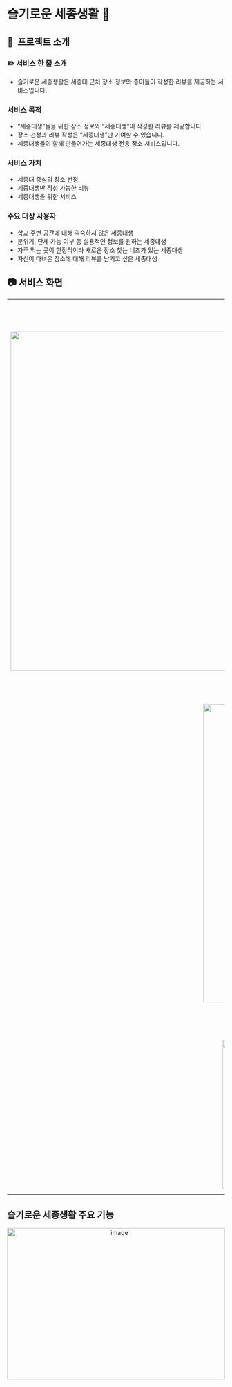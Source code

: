 # 슬기로운 세종생활 🔔

## 📝  프로젝트 소개

### ✏️ 서비스 한 줄 소개
- 슬기로운 세종생활은 세종대 근처 장소 정보와 종이들이 작성한 리뷰를 제공하는 서비스입니다.

### 서비스 목적
- “세종대생”들을 위한 장소 정보와 “세종대생”이 작성한 리뷰를 제공합니다.
- 장소 선정과 리뷰 작성은 “세종대생”만 기여할 수 있습니다.
- 세종대생들이 함께 만들어가는 세종대생 전용 장소 서비스입니다.

### 서비스 가치

- 세종대 중심의 장소 선정
- 세종대생만 작성 가능한 리뷰
- 세종대생을 위한 서비스

### 주요 대상 사용자

- 학교 주변 공간에 대해 익숙하지 않은 세종대생
- 분위기, 단체 가능 여부 등 실용적인 정보를 원하는 세종대생
- 자주 먹는 곳이 한정적이라 새로운 장소 찾는 니즈가 있는 세종대생
- 자신이 다녀온 장소에 대해 리뷰를 남기고 싶은 세종대생


## 📷 서비스 화면

<table style="width: 100%; table-layout: fixed;">
  <tbody>
    <tr>
      <td style="width: 50%; text-align: center;">
        <h3>메인 페이지</h3>
        <img width="1510" height="786" alt="image" src="https://github.com/user-attachments/assets/1510404c-4f5a-46ef-9f11-3cb333f88f33" />
      </td>
      <td style="width: 50%; text-align: center;">
        <h3>탐색 페이지</h3>
       <img width="1510" height="786" alt="image" src="https://github.com/user-attachments/assets/f1fdd26a-daf6-4952-93a7-0a4aad9e5766" />
      </td>
    </tr>
    <tr>
      <td style="width: 50%; text-align: center;">
        <h3>상세 페이지</h3>
        <img width="618" height="691" alt="image" src="https://github.com/user-attachments/assets/b2f14612-5112-4889-943a-10f6f7e96d18" />
      </td>
      <td style="width: 50%; text-align: center;">
        <h3>전체 리뷰 조회 페이지</h3>
       <img width="529" height="552" alt="image" src="https://github.com/user-attachments/assets/390d8e7c-a16b-45b1-a7fa-34fbe44a9f57" />
      </td>
    </tr>
     <tr>
      <td style="width: 50%; text-align: center;">
        <h3>룰렛 페이지</h3>
       <img width="529" height="345" alt="image" src="https://github.com/user-attachments/assets/7c101c49-fe2a-49c3-b4f7-73206e98b3bf" />
      </td>
      <td style="width: 50%; text-align: center;">
        <h3>리뷰 작성 페이지</h3>
      <img width="529" height="363" alt="image" src="https://github.com/user-attachments/assets/92d7f90f-0ba5-46ce-98de-1a57173df638" />
      </td>
    </tr>
  </tbody>
</table>


## 슬기로운 세종생활 주요 기능

<p align="center">
 <img width="100%" height="30%" alt="image" src="https://github.com/user-attachments/assets/e0008b2c-c614-491f-a861-605b35c98d24" />
<img width="100%" height="30%" alt="image" src="https://github.com/user-attachments/assets/0b60be39-43e9-4d1d-96b9-5ff730075dae" />
 <img width="100%" height="30%" alt="image" src="https://github.com/user-attachments/assets/efddb161-d60c-44a5-99ab-0cf1723e6759" />
<img width="9100%" height="30%" alt="image" src="https://github.com/user-attachments/assets/bc082118-51bc-48a2-8ecd-21ddd88cffb2" />
</p>

## 🛠 기술 스택

### 프론트엔드

<div align="center">
<img width="649" height="350" alt="image" src="https://github.com/user-attachments/assets/72dca724-bc50-4b12-962d-bfcd7ae4a277" />



## FE CI/CD

<img width="497" height="113" alt="image" src="https://github.com/user-attachments/assets/0dff586a-7c93-4b14-94a4-d769b1c15bd5" />


---

## 🙋🏻‍♂️ Member

<table align="center">
  <tbody>
    <tr>
      <td align="center">
        <a href="https://github.com/developowl">
          <img src="https://github.com/user-attachments/assets/31741b00-3ce4-4c5a-94e2-dae88eb02a4b" width="100px;" alt="신지훈"/>
          <br /><sub><b>신지훈(FE)</b></sub>
        </a>
        <br />
      </td>
      <td align="center">
        <a href="https://github.com/zldn109">
          <img src="https://github.com/user-attachments/assets/21d7d5d3-f195-49af-911b-4adeea8d5d99" width="100px;" height="100px" alt="신지우"/>
          <br /><sub><b>신지우(FE)</b></sub>
        </a>
        <br />
      </td>
       <td align="center">
        <a href="https://github.com/SANGHEEJEONG">
          <img src="https://github.com/user-attachments/assets/c0629ebd-72a0-434b-b798-69ff871fa734" width="100px" height="100px" alt="정창우" />
          <br /><sub><b>정창우(FE)</b></sub>
        </a>
        <br />
      </td>
       <td align="center">
        <a href="https://github.com/Ji-Woo-Kim">
          <img src="https://github.com/user-attachments/assets/6ede9a4b-70f2-4cf8-a50a-361b7071a17f" width="100px;" alt="김지우"/>
          <br /><sub><b>김지우(BE)</b></sub>
        </a>
        <br />
      </td>
        <td align="center">
        <a href="https://github.com/JIHWANYEOM">
          <img src="https://github.com/user-attachments/assets/2365dc44-3d93-4295-95a3-08756f85b082" width="100px;" alt="염지환"/>
          <br /><sub><b>염지환(BE)</b></sub>
        </a>
        </td>
           <td align="center">
           <a href="https://github.com/gjtjrl303">
          <img src="https://github.com/user-attachments/assets/3c043c8c-21fb-4689-8237-04c65ad455dd" width="100px;" height="100px" alt="허석준"/>
          <br /><sub><b>허석준(BE)</b></sub>
        </a>
        <br />
      </td>
    </tr>
  </tbody>
</table>

